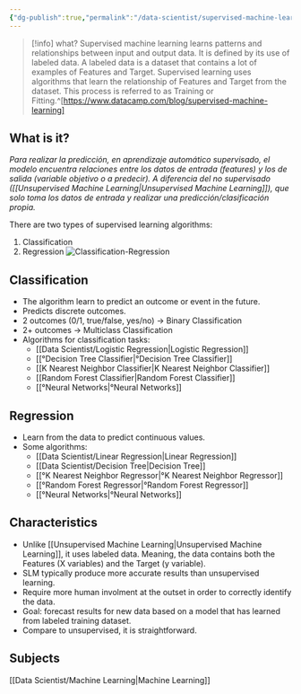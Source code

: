 ```yaml
---
{"dg-publish":true,"permalink":"/data-scientist/supervised-machine-learning/","created":"2023-11-09T14:57:12.884-05:00","updated":"2024-03-02T08:39:30.854-05:00"}
---
```



>[!info] what?
>Supervised machine learning learns patterns and relationships between input and output data. It is defined by its use of labeled data. A labeled data is a dataset that contains a lot of examples of Features and Target. Supervised learning uses algorithms that learn the relationship of Features and Target from the dataset. This process is referred to as Training or Fitting.^[https://www.datacamp.com/blog/supervised-machine-learning]
## What is it?
*Para realizar la predicción, en aprendizaje automático supervisado, el modelo encuentra relaciones entre los datos de entrada (features) y los de salida (variable objetivo o a predecir). A diferencia del no supervisado ([[Unsupervised Machine Learning\|Unsupervised Machine Learning]]), que solo toma los datos de entrada y realizar una predicción/clasificación propia.*

There are two types of supervised learning algorithms:
1. Classification
2. Regression
![Classification-Regression](https://i.imgur.com/6NI8DKD.png)
## Classification
- The algorithm learn to predict an outcome or event in the future.
- Predicts discrete outcomes.
- 2 outcomes (0/1, true/false, yes/no) -> Binary Classification
- 2+ outcomes -> Multiclass Classification
- Algorithms for classification tasks:
	- [[Data Scientist/Logistic Regression\|Logistic Regression]]
	- [[°Decision Tree Classifier\|°Decision Tree Classifier]]
	- [[K Nearest Neighbor Classifier\|K Nearest Neighbor Classifier]]
	- [[Random Forest Classifier\|Random Forest Classifier]]
	- [[°Neural Networks\|°Neural Networks]]

## Regression
- Learn from the data to predict continuous values.
- Some algorithms:
	- [[Data Scientist/Linear Regression\|Linear Regression]]
	- [[Data Scientist/Decision Tree\|Decision Tree]]
	- [[°K Nearest Neighbor Regressor\|°K Nearest Neighbor Regressor]]
	- [[°Random Forest Regressor\|°Random Forest Regressor]]
	- [[°Neural Networks\|°Neural Networks]]
## Characteristics
- Unlike [[Unsupervised Machine Learning\|Unsupervised Machine Learning]], it uses labeled data. Meaning, the data contains both the Features (X variables) and the Target (y variable).
- SLM typically produce more accurate results than unsupervised learning.
- Require more human involment at the outset in order to correctly identify the data.
- Goal: forecast results for new data based on a model that has learned from labeled training dataset.
- Compare to unsupervised, it is straightforward.
## Subjects
[[Data Scientist/Machine Learning\|Machine Learning]]




